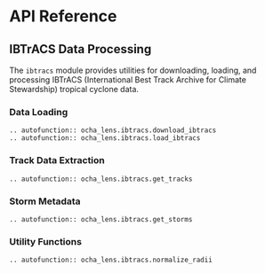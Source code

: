 # API Reference

## IBTrACS Data Processing

The `ibtracs` module provides utilities for downloading, loading, and processing IBTrACS (International Best Track Archive for Climate Stewardship) tropical cyclone data.

### Data Loading

```{eval-rst}
.. autofunction:: ocha_lens.ibtracs.download_ibtracs
.. autofunction:: ocha_lens.ibtracs.load_ibtracs
```

### Track Data Extraction

```{eval-rst}
.. autofunction:: ocha_lens.ibtracs.get_tracks
```

### Storm Metadata

```{eval-rst}
.. autofunction:: ocha_lens.ibtracs.get_storms
```

### Utility Functions

```{eval-rst}
.. autofunction:: ocha_lens.ibtracs.normalize_radii
```
